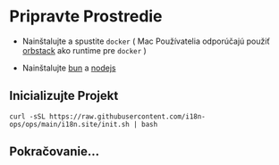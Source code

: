 # Pripravte Prostredie

* Nainštalujte a spustite `docker` ( Mac Používatelia odporúčajú použiť [orbstack](https://orbstack.dev) ako runtime pre `docker` )

* Nainštalujte [bun](https://bun.sh/docs/installation) a [nodejs](https://nodejs.org/en/download/package-manager)

## Inicializujte Projekt

```
curl -sSL https://raw.githubusercontent.com/i18n-ops/ops/main/i18n.site/init.sh | bash
```

## Pokračovanie…